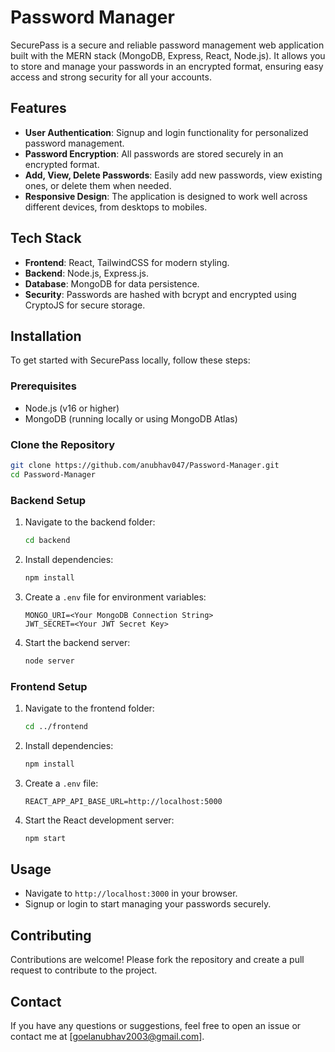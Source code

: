 # Password Manager

SecurePass is a secure and reliable password management web application built with the MERN stack (MongoDB, Express, React, Node.js). It allows you to store and manage your passwords in an encrypted format, ensuring easy access and strong security for all your accounts.

## Features

- **User Authentication**: Signup and login functionality for personalized password management.
- **Password Encryption**: All passwords are stored securely in an encrypted format.
- **Add, View, Delete Passwords**: Easily add new passwords, view existing ones, or delete them when needed.
- **Responsive Design**: The application is designed to work well across different devices, from desktops to mobiles.

## Tech Stack

- **Frontend**: React, TailwindCSS for modern styling.
- **Backend**: Node.js, Express.js.
- **Database**: MongoDB for data persistence.
- **Security**: Passwords are hashed with bcrypt and encrypted using CryptoJS for secure storage.

## Installation

To get started with SecurePass locally, follow these steps:

### Prerequisites

- Node.js (v16 or higher)
- MongoDB (running locally or using MongoDB Atlas)

### Clone the Repository

```bash
git clone https://github.com/anubhav047/Password-Manager.git
cd Password-Manager
```

### Backend Setup

1. Navigate to the backend folder:
   ```bash
   cd backend
   ```
2. Install dependencies:
   ```bash
   npm install
   ```
3. Create a `.env` file for environment variables:
   ```
   MONGO_URI=<Your MongoDB Connection String>
   JWT_SECRET=<Your JWT Secret Key>
   ```
4. Start the backend server:
   ```bash
   node server
   ```

### Frontend Setup

1. Navigate to the frontend folder:
   ```bash
   cd ../frontend
   ```
2. Install dependencies:
   ```bash
   npm install
   ```
3. Create a `.env` file:
   ```
   REACT_APP_API_BASE_URL=http://localhost:5000
   ```
4. Start the React development server:
   ```bash
   npm start
   ```

## Usage

- Navigate to `http://localhost:3000` in your browser.
- Signup or login to start managing your passwords securely.


## Contributing

Contributions are welcome! Please fork the repository and create a pull request to contribute to the project.


## Contact

If you have any questions or suggestions, feel free to open an issue or contact me at [goelanubhav2003@gmail.com].

